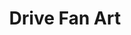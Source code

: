 ---
short_name: drive
title: Drive Fan Art
alt: Pixel art of the movie Drive
thumbs:
    w1920_PNG: https://lh3.googleusercontent.com/1yBKFKG_TnOkWDsPIYXAGKZzz3zRXDaa0GHRxjG6nd0rZcy-9eXhLjl03wQyz1C22ffcDoF40sSWIi4w4GL2IuuQe1MPsN4qqEw32SBOER5hnUyDMA5yLXyIUCr8i-05un8XSWRDlw=w355
    w1920_JPG: https://lh3.googleusercontent.com/9jVqXmEhTnbZplVMnwyP9rCAT9ixC3d6lupG2SKhQIqJgX1cOGRQ26S33dvjeLx7PSMT02QWNau4ip68m03Ap3kctkB0wPoipdxLUfXIScYMLi1JlOHVbVz4QPKviqPDL0dufTa2Rg=w355
    w1024_PNG: https://lh3.googleusercontent.com/1yBKFKG_TnOkWDsPIYXAGKZzz3zRXDaa0GHRxjG6nd0rZcy-9eXhLjl03wQyz1C22ffcDoF40sSWIi4w4GL2IuuQe1MPsN4qqEw32SBOER5hnUyDMA5yLXyIUCr8i-05un8XSWRDlw=w284
    w1024_JPG: https://lh3.googleusercontent.com/9jVqXmEhTnbZplVMnwyP9rCAT9ixC3d6lupG2SKhQIqJgX1cOGRQ26S33dvjeLx7PSMT02QWNau4ip68m03Ap3kctkB0wPoipdxLUfXIScYMLi1JlOHVbVz4QPKviqPDL0dufTa2Rg=w284
    w768_PNG: https://lh3.googleusercontent.com/1yBKFKG_TnOkWDsPIYXAGKZzz3zRXDaa0GHRxjG6nd0rZcy-9eXhLjl03wQyz1C22ffcDoF40sSWIi4w4GL2IuuQe1MPsN4qqEw32SBOER5hnUyDMA5yLXyIUCr8i-05un8XSWRDlw=w213
    w768_JPG: https://lh3.googleusercontent.com/9jVqXmEhTnbZplVMnwyP9rCAT9ixC3d6lupG2SKhQIqJgX1cOGRQ26S33dvjeLx7PSMT02QWNau4ip68m03Ap3kctkB0wPoipdxLUfXIScYMLi1JlOHVbVz4QPKviqPDL0dufTa2Rg=w213
    w600_PNG: https://lh3.googleusercontent.com/1yBKFKG_TnOkWDsPIYXAGKZzz3zRXDaa0GHRxjG6nd0rZcy-9eXhLjl03wQyz1C22ffcDoF40sSWIi4w4GL2IuuQe1MPsN4qqEw32SBOER5hnUyDMA5yLXyIUCr8i-05un8XSWRDlw=w166
    w600_JPG: https://lh3.googleusercontent.com/9jVqXmEhTnbZplVMnwyP9rCAT9ixC3d6lupG2SKhQIqJgX1cOGRQ26S33dvjeLx7PSMT02QWNau4ip68m03Ap3kctkB0wPoipdxLUfXIScYMLi1JlOHVbVz4QPKviqPDL0dufTa2Rg=w166
    w411_PNG: https://lh3.googleusercontent.com/1yBKFKG_TnOkWDsPIYXAGKZzz3zRXDaa0GHRxjG6nd0rZcy-9eXhLjl03wQyz1C22ffcDoF40sSWIi4w4GL2IuuQe1MPsN4qqEw32SBOER5hnUyDMA5yLXyIUCr8i-05un8XSWRDlw=w114
    w411_JPG: https://lh3.googleusercontent.com/9jVqXmEhTnbZplVMnwyP9rCAT9ixC3d6lupG2SKhQIqJgX1cOGRQ26S33dvjeLx7PSMT02QWNau4ip68m03Ap3kctkB0wPoipdxLUfXIScYMLi1JlOHVbVz4QPKviqPDL0dufTa2Rg=w114
    w360_PNG: https://lh3.googleusercontent.com/1yBKFKG_TnOkWDsPIYXAGKZzz3zRXDaa0GHRxjG6nd0rZcy-9eXhLjl03wQyz1C22ffcDoF40sSWIi4w4GL2IuuQe1MPsN4qqEw32SBOER5hnUyDMA5yLXyIUCr8i-05un8XSWRDlw=w100
    w360_JPG: https://lh3.googleusercontent.com/9jVqXmEhTnbZplVMnwyP9rCAT9ixC3d6lupG2SKhQIqJgX1cOGRQ26S33dvjeLx7PSMT02QWNau4ip68m03Ap3kctkB0wPoipdxLUfXIScYMLi1JlOHVbVz4QPKviqPDL0dufTa2Rg=w100
    w240_PNG: https://lh3.googleusercontent.com/1yBKFKG_TnOkWDsPIYXAGKZzz3zRXDaa0GHRxjG6nd0rZcy-9eXhLjl03wQyz1C22ffcDoF40sSWIi4w4GL2IuuQe1MPsN4qqEw32SBOER5hnUyDMA5yLXyIUCr8i-05un8XSWRDlw=w66
    w240_JPG: https://lh3.googleusercontent.com/9jVqXmEhTnbZplVMnwyP9rCAT9ixC3d6lupG2SKhQIqJgX1cOGRQ26S33dvjeLx7PSMT02QWNau4ip68m03Ap3kctkB0wPoipdxLUfXIScYMLi1JlOHVbVz4QPKviqPDL0dufTa2Rg=w66
images:
    - label: Final Version
      caption: Done in 2012 after watching the movie for the first time.
      full: https://lh3.googleusercontent.com/8aRZh1kY3Zq2e9vCrMZKeKTaGNxt7VtB05tuqlhRfdF454A9SKdQV9kVBWUOaI6YETRsvSbIT48Iz4k28C9pZ3k10a_01wKYqrIc2zjimnceT9y4oW5p0Sprzf7H0rklbs_mfzinvA=w1080-h1080
      w1920_PNG: https://lh3.googleusercontent.com/s-vFJeJIg0c2kOiW3H4SOIi_hcF1g8Of7OIhUC-_09W5e5TvXqXsRvD5GjXe-nPCHwkX0Tv9FKPzKlsdCN126adsNlKdYNfe3x_O2Tj-AO3jjM3-tK5iNJDSAaMkLEyflzZ1efSDTA=w850
      w1920_JPG: https://lh3.googleusercontent.com/4zv1YRf_-d7LnPiS-Oed-Q554skHQY51GFf8NFXUcptDlR6021XWHBy3DpQDsyKRQoSmgvbBTtydAVvKX9acRKB5KW5Y2ePY9qwxYa7JZTHMqdx1f-zYLtv4ZdUv70d5eWeFQ9_bDg=w850
      w1024_PNG: https://lh3.googleusercontent.com/s-vFJeJIg0c2kOiW3H4SOIi_hcF1g8Of7OIhUC-_09W5e5TvXqXsRvD5GjXe-nPCHwkX0Tv9FKPzKlsdCN126adsNlKdYNfe3x_O2Tj-AO3jjM3-tK5iNJDSAaMkLEyflzZ1efSDTA=w711
      w1024_JPG: https://lh3.googleusercontent.com/4zv1YRf_-d7LnPiS-Oed-Q554skHQY51GFf8NFXUcptDlR6021XWHBy3DpQDsyKRQoSmgvbBTtydAVvKX9acRKB5KW5Y2ePY9qwxYa7JZTHMqdx1f-zYLtv4ZdUv70d5eWeFQ9_bDg=w711
      w768_PNG: https://lh3.googleusercontent.com/s-vFJeJIg0c2kOiW3H4SOIi_hcF1g8Of7OIhUC-_09W5e5TvXqXsRvD5GjXe-nPCHwkX0Tv9FKPzKlsdCN126adsNlKdYNfe3x_O2Tj-AO3jjM3-tK5iNJDSAaMkLEyflzZ1efSDTA=w533
      w768_JPG: https://lh3.googleusercontent.com/4zv1YRf_-d7LnPiS-Oed-Q554skHQY51GFf8NFXUcptDlR6021XWHBy3DpQDsyKRQoSmgvbBTtydAVvKX9acRKB5KW5Y2ePY9qwxYa7JZTHMqdx1f-zYLtv4ZdUv70d5eWeFQ9_bDg=w533
      w600_PNG: https://lh3.googleusercontent.com/s-vFJeJIg0c2kOiW3H4SOIi_hcF1g8Of7OIhUC-_09W5e5TvXqXsRvD5GjXe-nPCHwkX0Tv9FKPzKlsdCN126adsNlKdYNfe3x_O2Tj-AO3jjM3-tK5iNJDSAaMkLEyflzZ1efSDTA=w416
      w600_JPG: https://lh3.googleusercontent.com/4zv1YRf_-d7LnPiS-Oed-Q554skHQY51GFf8NFXUcptDlR6021XWHBy3DpQDsyKRQoSmgvbBTtydAVvKX9acRKB5KW5Y2ePY9qwxYa7JZTHMqdx1f-zYLtv4ZdUv70d5eWeFQ9_bDg=w416
      w411_PNG: https://lh3.googleusercontent.com/s-vFJeJIg0c2kOiW3H4SOIi_hcF1g8Of7OIhUC-_09W5e5TvXqXsRvD5GjXe-nPCHwkX0Tv9FKPzKlsdCN126adsNlKdYNfe3x_O2Tj-AO3jjM3-tK5iNJDSAaMkLEyflzZ1efSDTA=w285
      w411_JPG: https://lh3.googleusercontent.com/4zv1YRf_-d7LnPiS-Oed-Q554skHQY51GFf8NFXUcptDlR6021XWHBy3DpQDsyKRQoSmgvbBTtydAVvKX9acRKB5KW5Y2ePY9qwxYa7JZTHMqdx1f-zYLtv4ZdUv70d5eWeFQ9_bDg=w285
      w360_PNG: https://lh3.googleusercontent.com/s-vFJeJIg0c2kOiW3H4SOIi_hcF1g8Of7OIhUC-_09W5e5TvXqXsRvD5GjXe-nPCHwkX0Tv9FKPzKlsdCN126adsNlKdYNfe3x_O2Tj-AO3jjM3-tK5iNJDSAaMkLEyflzZ1efSDTA=w250
      w360_JPG: https://lh3.googleusercontent.com/4zv1YRf_-d7LnPiS-Oed-Q554skHQY51GFf8NFXUcptDlR6021XWHBy3DpQDsyKRQoSmgvbBTtydAVvKX9acRKB5KW5Y2ePY9qwxYa7JZTHMqdx1f-zYLtv4ZdUv70d5eWeFQ9_bDg=w250
      w240_PNG: https://lh3.googleusercontent.com/s-vFJeJIg0c2kOiW3H4SOIi_hcF1g8Of7OIhUC-_09W5e5TvXqXsRvD5GjXe-nPCHwkX0Tv9FKPzKlsdCN126adsNlKdYNfe3x_O2Tj-AO3jjM3-tK5iNJDSAaMkLEyflzZ1efSDTA=w166
      w240_JPG: https://lh3.googleusercontent.com/4zv1YRf_-d7LnPiS-Oed-Q554skHQY51GFf8NFXUcptDlR6021XWHBy3DpQDsyKRQoSmgvbBTtydAVvKX9acRKB5KW5Y2ePY9qwxYa7JZTHMqdx1f-zYLtv4ZdUv70d5eWeFQ9_bDg=w166
---